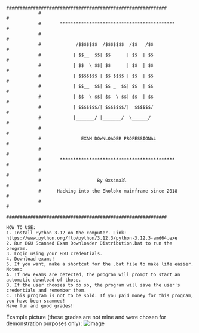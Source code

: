	
				############################################################
				#                                                          #
				#       *******************************************        #
				#                                                          #
				#             /$$$$$$$  /$$$$$$$  /$$   /$$                #
				#            | $$__  $$| $$      | $$  | $$                #
				#            | $$  \ $$| $$      | $$  | $$                #
				#            | $$$$$$$ | $$ $$$$ | $$  | $$                #
				#            | $$__  $$| $$ _  $$| $$  | $$                #
				#            | $$  \ $$| $$  \ $$| $$  | $$                #
				#            | $$$$$$$/| $$$$$$$/|  $$$$$$/                #
				#            |_______/ |_______/  \______/                 #
				#                                                          #
				#               EXAM DOWNLOADER PROFESSIONAL               #
				#                                                          #
				#       *******************************************        #
				#                                                          #
				#                     By 0xs4ma3l                          #
				#      Hacking into the Ekoloko mainframe since 2018       #
				#                                                          #
				############################################################

	HOW TO USE:
	1. Install Python 3.12 on the computer. Link: https://www.python.org/ftp/python/3.12.3/python-3.12.3-amd64.exe
	2. Run BGU Scanned Exam Downloader Distribution.bat to run the program.
	3. Login using your BGU credentials.
	4. Download exams!
	5. If you want, make a shortcut for the .bat file to make life easier.
	Notes:
	A. If new exams are detected, the program will prompt to start an automatic download of those.
	B. If the user chooses to do so, the program will save the user's credentials and remember them.
	C. This program is not to be sold. If you paid money for this program, you have been scammed!
	Have fun and good grades!

Example picture (these grades are not mine and were chosen for demonstration purposes only):
![image](https://github.com/user-attachments/assets/de1ed955-15cd-450e-a26f-6f36b76253ef)
